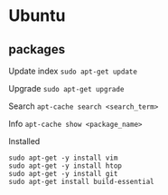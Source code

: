 # Ubuntu

## packages
Update index 
```sudo apt-get update```

Upgrade ```sudo apt-get upgrade```

Search `apt-cache search <search_term>`

Info `apt-cache show <package_name>`

Installed

```
sudo apt-get -y install vim
sudo apt-get -y install htop
sudo apt-get -y install git
sudo apt-get install build-essential
```
